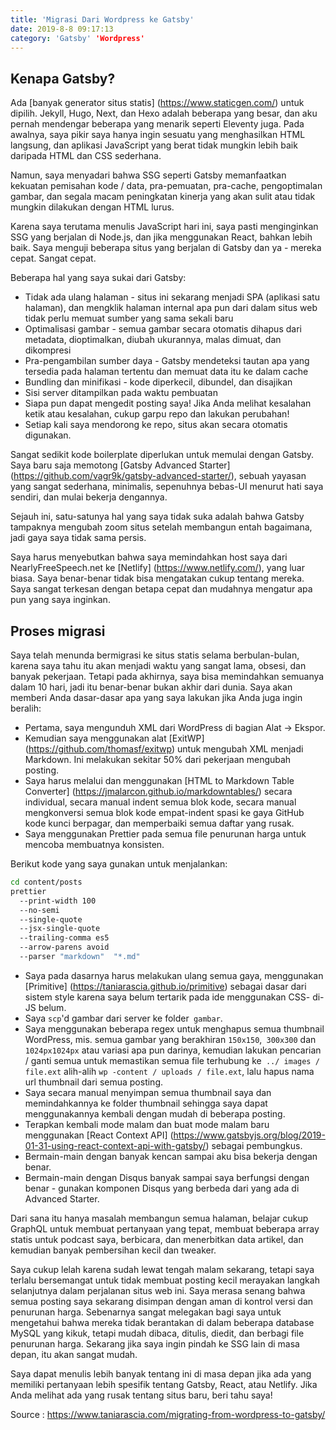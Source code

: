 ```yaml
---
title: 'Migrasi Dari Wordpress ke Gatsby'
date: 2019-8-8 09:17:13
category: 'Gatsby' 'Wordpress'
---
```



## Kenapa Gatsby?

Ada [banyak generator situs statis] (https://www.staticgen.com/) untuk dipilih. Jekyll, Hugo, Next, dan Hexo adalah beberapa yang besar, dan aku pernah mendengar beberapa yang menarik seperti Eleventy juga. Pada awalnya, saya pikir saya hanya ingin sesuatu yang menghasilkan HTML langsung, dan aplikasi JavaScript yang berat tidak mungkin lebih baik daripada HTML dan CSS sederhana.

Namun, saya menyadari bahwa SSG seperti Gatsby memanfaatkan kekuatan pemisahan kode / data, pra-pemuatan, pra-cache, pengoptimalan gambar, dan segala macam peningkatan kinerja yang akan sulit atau tidak mungkin dilakukan dengan HTML lurus.

Karena saya terutama menulis JavaScript hari ini, saya pasti menginginkan SSG yang berjalan di Node.js, dan jika menggunakan React, bahkan lebih baik. Saya menguji beberapa situs yang berjalan di Gatsby dan ya - mereka cepat. Sangat cepat.

Beberapa hal yang saya sukai dari Gatsby:

- Tidak ada ulang halaman - situs ini sekarang menjadi SPA (aplikasi satu halaman), dan mengklik halaman internal apa pun dari dalam situs web tidak perlu memuat sumber yang sama sekali baru
- Optimalisasi gambar - semua gambar secara otomatis dihapus dari metadata, dioptimalkan, diubah ukurannya, malas dimuat, dan dikompresi
- Pra-pengambilan sumber daya - Gatsby mendeteksi tautan apa yang tersedia pada halaman tertentu dan memuat data itu ke dalam cache
- Bundling dan minifikasi - kode diperkecil, dibundel, dan disajikan
- Sisi server ditampilkan pada waktu pembuatan
- Siapa pun dapat mengedit posting saya! Jika Anda melihat kesalahan ketik atau kesalahan, cukup garpu repo dan lakukan perubahan!
- Setiap kali saya mendorong ke repo, situs akan secara otomatis digunakan.

Sangat sedikit kode boilerplate diperlukan untuk memulai dengan Gatsby. Saya baru saja memotong [Gatsby Advanced Starter] (https://github.com/vagr9k/gatsby-advanced-starter/), sebuah yayasan yang sangat sederhana, minimalis, sepenuhnya bebas-UI menurut hati saya sendiri, dan mulai bekerja dengannya.

Sejauh ini, satu-satunya hal yang saya tidak suka adalah bahwa Gatsby tampaknya mengubah zoom situs setelah membangun entah bagaimana, jadi gaya saya tidak sama persis.

Saya harus menyebutkan bahwa saya memindahkan host saya dari NearlyFreeSpeech.net ke [Netlify] (https://www.netlify.com/), yang luar biasa. Saya benar-benar tidak bisa mengatakan cukup tentang mereka. Saya sangat terkesan dengan betapa cepat dan mudahnya mengatur apa pun yang saya inginkan.

## Proses migrasi 

Saya telah menunda bermigrasi ke situs statis selama berbulan-bulan, karena saya tahu itu akan menjadi waktu yang sangat lama, obsesi, dan banyak pekerjaan. Tetapi pada akhirnya, saya bisa memindahkan semuanya dalam 10 hari, jadi itu benar-benar bukan akhir dari dunia. Saya akan memberi Anda dasar-dasar apa yang saya lakukan jika Anda juga ingin beralih:

- Pertama, saya mengunduh XML dari WordPress di bagian Alat -> Ekspor.
- Kemudian saya menggunakan alat [ExitWP] (https://github.com/thomasf/exitwp) untuk mengubah XML menjadi Markdown. Ini melakukan sekitar 50% dari pekerjaan mengubah posting.
- Saya harus melalui dan menggunakan [HTML to Markdown Table Converter] (https://jmalarcon.github.io/markdowntables/) secara individual, secara manual indent semua blok kode, secara manual mengkonversi semua blok kode empat-indent spasi ke gaya GitHub kode kunci berpagar, dan memperbaiki semua daftar yang rusak.
- Saya menggunakan Prettier pada semua file penurunan harga untuk mencoba membuatnya konsisten.

Berikut kode yang saya gunakan untuk menjalankan:

```bash
cd content/posts
prettier
  --print-width 100
  --no-semi
  --single-quote
  --jsx-single-quote
  --trailing-comma es5
  --arrow-parens avoid
  --parser "markdown"  "*.md"
```
- Saya pada dasarnya harus melakukan ulang semua gaya, menggunakan [Primitive] (https://taniarascia.github.io/primitive) sebagai dasar dari sistem style karena saya belum tertarik pada ide menggunakan CSS- di-JS belum.
- Saya `scp`'d gambar dari server ke folder` gambar`.
- Saya menggunakan beberapa regex untuk menghapus semua thumbnail WordPress, mis. semua gambar yang berakhiran `150x150`,` 300x300` dan `1024px1024px` atau variasi apa pun darinya, kemudian lakukan pencarian / ganti semua untuk memastikan semua file terhubung ke` ../ images / file.ext` alih-alih `wp -content / uploads / file.ext`, lalu hapus nama url thumbnail dari semua posting.
- Saya secara manual menyimpan semua thumbnail saya dan memindahkannya ke folder thumbnail sehingga saya dapat menggunakannya kembali dengan mudah di beberapa posting.
- Terapkan kembali mode malam dan buat mode malam baru menggunakan [React Context API] (https://www.gatsbyjs.org/blog/2019-01-31-using-react-context-api-with-gatsby/) sebagai pembungkus.
- Bermain-main dengan banyak kencan sampai aku bisa bekerja dengan benar.
- Bermain-main dengan Disqus banyak sampai saya berfungsi dengan benar - gunakan komponen Disqus yang berbeda dari yang ada di Advanced Starter.

Dari sana itu hanya masalah membangun semua halaman, belajar cukup GraphQL untuk membuat pertanyaan yang tepat, membuat beberapa array statis untuk podcast saya, berbicara, dan menerbitkan data artikel, dan kemudian banyak pembersihan kecil dan tweaker.

Saya cukup lelah karena sudah lewat tengah malam sekarang, tetapi saya terlalu bersemangat untuk tidak membuat posting kecil merayakan langkah selanjutnya dalam perjalanan situs web ini. Saya merasa senang bahwa semua posting saya sekarang disimpan dengan aman di kontrol versi dan penurunan harga. Sebenarnya sangat melegakan bagi saya untuk mengetahui bahwa mereka tidak berantakan di dalam beberapa database MySQL yang kikuk, tetapi mudah dibaca, ditulis, diedit, dan berbagi file penurunan harga. Sekarang jika saya ingin pindah ke SSG lain di masa depan, itu akan sangat mudah.

Saya dapat menulis lebih banyak tentang ini di masa depan jika ada yang memiliki pertanyaan lebih spesifik tentang Gatsby, React, atau Netlify. Jika Anda melihat ada yang rusak tentang situs baru, beri tahu saya!

Source : https://www.taniarascia.com/migrating-from-wordpress-to-gatsby/